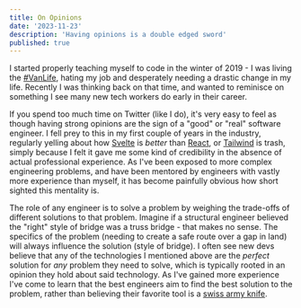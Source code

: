 ```yaml
---
title: On Opinions
date: '2023-11-23'
description: 'Having opinions is a double edged sword'
published: true
---
```


I started properly teaching myself to code in the winter of 2019 - I was living the [#VanLife](https://en.wikipedia.org/wiki/Van-dwelling), hating my job and desperately needing a drastic change in my life. Recently I was thinking back on that time, and wanted to reminisce on something I see many new tech workers do early in their career.

If you spend too much time on Twitter (like I do), it's very easy to feel as though having strong opinions are the sign of a "good" or "real" software engineer. I fell prey to this in my first couple of years in the industry, regularly yelling about how [Svelte](https://svelte.dev) is _better_ than [React](https://react.dev/), or [Tailwind](https://tailwindcss.com/) is trash, simply because I felt it gave me some kind of credibility in the absence of actual professional experience. As I've been exposed to more complex engineering problems, and have been mentored by engineers with vastly more experience than myself, it has become painfully obvious how short sighted this mentality is.

The role of any engineer is to solve a problem by weighing the trade-offs of different solutions to that problem. Imagine if a structural engineer believed the "right" style of bridge was a truss bridge - that makes no sense. The specifics of the problem (needing to create a safe route over a gap in land) will always influence the solution (style of bridge). I often see new devs believe that any of the technologies I mentioned above are the _perfect_ solution for _any_ problem they need to solve, which is typically rooted in an opinion they hold about said technology. As I've gained more experience I've come to learn that the best engineers aim to find the best solution to the problem, rather than believing their favorite tool is a [swiss army knife](https://en.wikipedia.org/wiki/Swiss_Army_knife).
